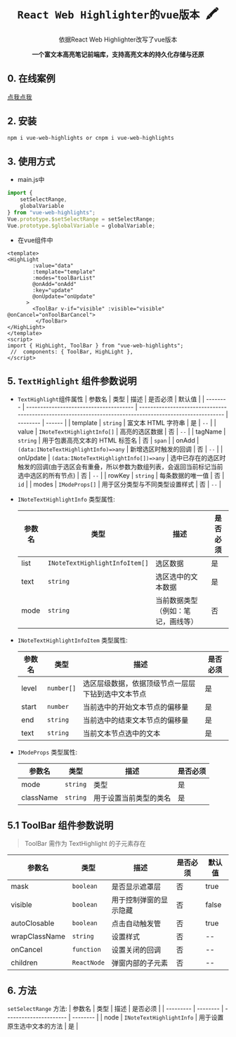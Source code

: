 <div> 
    <h1 align="center"><code>React Web Highlighter的vue版本</code>&nbsp;&nbsp;🖍️</h1>
    <p align="center">
    依据React Web Highlighter改写了vue版本
    </p>
    <p align="center">
        <strong>一个富文本高亮笔记前端库，支持高亮文本的持久化存储与还原</strong>
    </p>
</div>

## 0. 在线案例

[点我点我](http://web-highlight.iweijie.cn/)

## 2. 安装

```bash
npm i vue-web-highlights or cnpm i vue-web-highlights
```

## 3. 使用方式

* main.js中

```js
import {
    setSelectRange,
    globalVariable
} from "vue-web-highlights";
Vue.prototype.$setSelectRange = setSelectRange;
Vue.prototype.$globalVariable = globalVariable;
```

* 在vue组件中

```vue
<template>
<HighLight
        :value="data"
        :template="template"
        :modes="toolBarList"
        @onAdd="onAdd"
        :key="update"
        @onUpdate="onUpdate"
      >
        <ToolBar v-if="visible" :visible="visible" @onCancel="onToolBarCancel">
         </ToolBar>
</HighLight>
</template>
<script>
import { HighLight, ToolBar } from "vue-web-highlights";
 //  components: { ToolBar, HighLight },
</script>
```

## 5. `TextHighlight` 组件参数说明

* `TextHighlight`组件属性
    | 参数名   | 类型                                   | 描述                                                                                                     | 是否必须 | 默认值 |
    | -------- | -------------------------------------- | -------------------------------------------------------------------------------------------------------- | -------- | ------ |
    | template | `string` | 富文本 HTML 字符串                                                                                       | 是       | `--` |
    | value    | `INoteTextHighlightInfo[]` | 高亮的选区数据                                                                                           | 否       | `--` |
    | tagName  | `string` | 用于包裹高亮文本的 HTML 标签名                                                                           | 否       | `span` |
    | onAdd    | `(data:INoteTextHighlightInfo)=>any` | 新增选区时触发的回调                                                                                     | 否       | `--` |
    | onUpdate | `(data:INoteTextHighlightInfo[])=>any` | 选中已存在的选区时触发的回调(由于选区会有重叠，所以参数为数组列表，会返回当前标记当前选中选区的所有节点) | 否       | `--` |
    | rowKey   | `string` | 每条数据的唯一值                                                                                         | 否       | `id` |
    | modes    | `IModeProps[]` | 用于区分类型与不同类型设置样式                                                                           | 否       | `--` |

* `INoteTextHighlightInfo` 类型属性:

  | 参数名 | 类型                           | 描述                               | 是否必须 |
  | ------ | ------------------------------ | ---------------------------------- | -------- |
  | list   | `INoteTextHighlightInfoItem[]` | 选区数据                           | 是       |
  | text   | `string` | 选区选中的文本数据                 | 是       |
  | mode   | `string` | 当前数据类型（例如：笔记，画线等） | 否       |

* `INoteTextHighlightInfoItem` 类型属性:

  | 参数名 | 类型       | 描述                                               | 是否必须 |
  | ------ | ---------- | -------------------------------------------------- | -------- |
  | level  | `number[]` | 选区层级数据，依据顶级节点一层层下钻到选中文本节点 | 是       |
  | start  | `number` | 当前选中的开始文本节点的偏移量                     | 是       |
  | end    | `string` | 当前选中的结束文本节点的偏移量                     | 是       |
  | text   | `string` | 当前文本节点选中的文本                             | 是       |

* `IModeProps` 类型属性:

  | 参数名    | 类型     | 描述                   | 是否必须 |
  | --------- | -------- | ---------------------- | -------- |
  | mode      | `string` | 类型                   | 是       |
  | className | `string` | 用于设置当前类型的类名 | 是       |

## 5.1  ToolBar 组件参数说明

> ToolBar 需作为 TextHighlight 的子元素存在

  | 参数名        | 类型        | 描述                   | 是否必须 | 默认值 |
  | ------------- | ----------- | ---------------------- | -------- | ------ |
  | mask          | `boolean` | 是否显示遮罩层         | 否       | true   |
  | visible       | `boolean` | 用于控制弹窗的显示隐藏 | 否       | false  |
  | autoClosable  | `boolean` | 点击自动触发管         | 否       | true   |
  | wrapClassName | `string` | 设置样式               | 否       | --     |
  | onCancel      | `function` | 设置关闭的回调         | 否       | --     |
  | children      | `ReactNode` | 弹窗内部的子元素       | 否       | --     |

## 6.  方法

`setSelectRange` 方法:
| 参数名 | 类型 | 描述 | 是否必须 |
| --------- | -------- | ---------------------- | -------- |
| node | `INoteTextHighlightInfo` | 用于设置原生选中文本的方法 | 是 |
